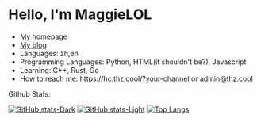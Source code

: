 # Hello, I'm MaggieLOL
 - [My homepage](https://thz.cool)
 - [My blog](https://blog.thz.cool)
 - Languages: zh,en
 - Programming Languages: Python, HTML(it shouldn't be?), Javascript
 - Learning: C++, Rust, Go
 - How to reach me: https://hc.thz.cool/?your-channel or admin@thz.cool

Github Stats:

[![GitHub stats-Dark](https://github-readme-stats.vercel.app/api?username=MaggieLOL&show_icons=true&theme=dark#gh-dark-mode-only)](https://github.com/anuraghazra/github-readme-stats#gh-dark-mode-only)
[![GitHub stats-Light](https://github-readme-stats.vercel.app/api?username=MaggieLOL&show_icons=true&theme=default#gh-light-mode-only)](https://github.com/anuraghazra/github-readme-stats#gh-light-mode-only)
[![Top Langs](https://github-readme-stats.vercel.app/api/top-langs/?username=MaggieLOL&layout=donut)](https://github.com/anuraghazra/github-readme-stats)
